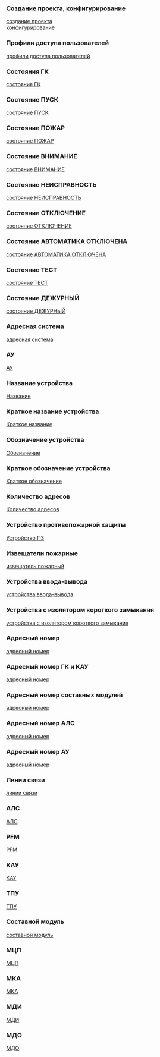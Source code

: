### Создание проекта, конфигурирование
<a href="/gk_manual/docs/intelligence#конфигурирование-ГК">создание проекта</a>
<br>
<a href="/gk_manual/docs/intelligence#конфигурирование-ГК">конфигурирование</a>

### Профили доступа пользователей
<a href="/gk_manual/docs/intelligence/profiles#профили-доступа-пользователей">профили доступа пользователей</a>

### Состояния ГК
<a href="/gk_manual/docs/intelligence/conditions#основные-состояния-гк">состояния ГК</a>

### Состояние ПУСК
<a href="/gk_manual/docs/intelligence/conditions#состояние_пуск">состояние ПУСК</a>

### Состояние ПОЖАР
<a href="/gk_manual/docs/intelligence/conditions#состояние_пожар">состояние ПОЖАР</a>

### Состояние ВНИМАНИЕ
<a href="/gk_manual/docs/intelligence/conditions#состояние_внимание">состояние ВНИМАНИЕ</a>

### Состояние НЕИСПРАВНОСТЬ
<a href="/gk_manual/docs/intelligence/conditions#состояние_неисправность">состояние НЕИСПРАВНОСТЬ</a>

### Состояние ОТКЛЮЧЕНИЕ
<a href="/gk_manual/docs/intelligence/conditions#состояние_отключение">состояние ОТКЛЮЧЕНИЕ</a>

### Состояние АВТОМАТИКА ОТКЛЮЧЕНА
<a href="/gk_manual/docs/intelligence/conditions#состояние_автоматика_отключена">состояние АВТОМАТИКА ОТКЛЮЧЕНА</a>

### Состояние ТЕСТ
<a href="/gk_manual/docs/intelligence/conditions#состояние_тест">состояние ТЕСТ</a>

### Состояние ДЕЖУРНЫЙ
<a href="/gk_manual/docs/intelligence/conditions#состояние_дежурный">состояние ДЕЖУРНЫЙ</a>

### Адресная система
<a href="/gk_manual/docs/global_system">адресная система</a>

### АУ
<a href="/gk_manual/docs/global_system/address_devices#адресные-устройства">АУ</a>

### Название устройства
<a href="/gk_manual/docs/global_system/address_devices#название_устройства">Название</a>

### Краткое название устройства
<a href="/gk_manual/docs/global_system/address_devices#краткое_название_устройства">Краткое название</a>

### Обозначение устройства
<a href="/gk_manual/docs/global_system/address_devices#обозначение_устройства">Обозначение</a>

### Краткое обозначение устройства
<a href="/gk_manual/docs/global_system/address_devices#краткое_обозначение_устройства">Краткое обозначение</a>

### Количество адресов
<a href="/gk_manual/docs/global_system/address_devices#количество_адресов">Количество адресов</a>

### Устройство противопожарной хащиты
<a href="/gk_manual/docs/global_system/address_devices#устройство_противопожарной_защиты">Устройство ПЗ</a>

### Извещатели пожарные
<a href="/gk_manual/docs/global_system/address_devices#извещатели">извещатель пожарный</a>

### Устройства ввода-вывода
<a href="/gk_manual/docs/global_system/address_devices#устройства-ввода-вывода">устройства ввода-вывода</a>

### Устройства с изолятором короткого замыкания
<a href="/gk_manual/docs/global_system/address_devices#устройства-с-изолятором-короткого-замыкания">устройства с изолятором короткого замыкания</a>

### Адресный номер
<a href="/gk_manual/docs/global_system#адресный-номер">адресный номер</a>

### Адресный номер ГК и КАУ
<a href="/gk_manual/docs/global_system#адресный-номер-гк-и-кау">адресный номер</a>

### Адресный номер составных модулей
<a href="/gk_manual/docs/global_system#адресный-номер-составных-модулей">адресный номер</a>

### Адресный номер АЛС
<a href="/gk_manual/docs/global_system#адресный-номер-алс">адресный номер</a>

### Адресный номер АУ
<a href="/gk_manual/docs/global_system#адресный-номер-ау">адресный номер</a>

### Линии связи
<a href="/gk_manual/docs/intelligence/communications_lines">линии связи</a>

### АЛС
<a href="/gk_manual/docs/intelligence/communications_lines#адресная-линия-связи">АЛС</a>

### PFM
<a href="/gk_manual/docs/intelligence/communications_lines#цифровая-линия-связи">PFM</a>

### КАУ
<a href="/gk_manual/docs/global_system/kau">КАУ</a>

### ТПУ
<a href="/gk_manual/docs/global_system/tpu">ТПУ</a>

### Составной модуль
<a href="/gk_manual/docs/intelligence/modules#составные-модули">составной модуль</a>

### МЦП
<a href="/gk_manual/docs/intelligence/modules#модуль-центрального-процессора">МЦП</a>

### МКА
<a href="/gk_manual/docs/intelligence/modules#модуль-кольцевых-адресных-линий-связи">МКА</a>

### МДИ
<a href="/gk_manual/docs/intelligence/modules#модуль-дискретных-входных-сигналов-с-контролем-цепи">МДИ</a>

### МДО
<a href="/gk_manual/docs/intelligence/modules#модуль-дискретных-выходных-сигналов-с-контролем-цепи">МДО</a>
